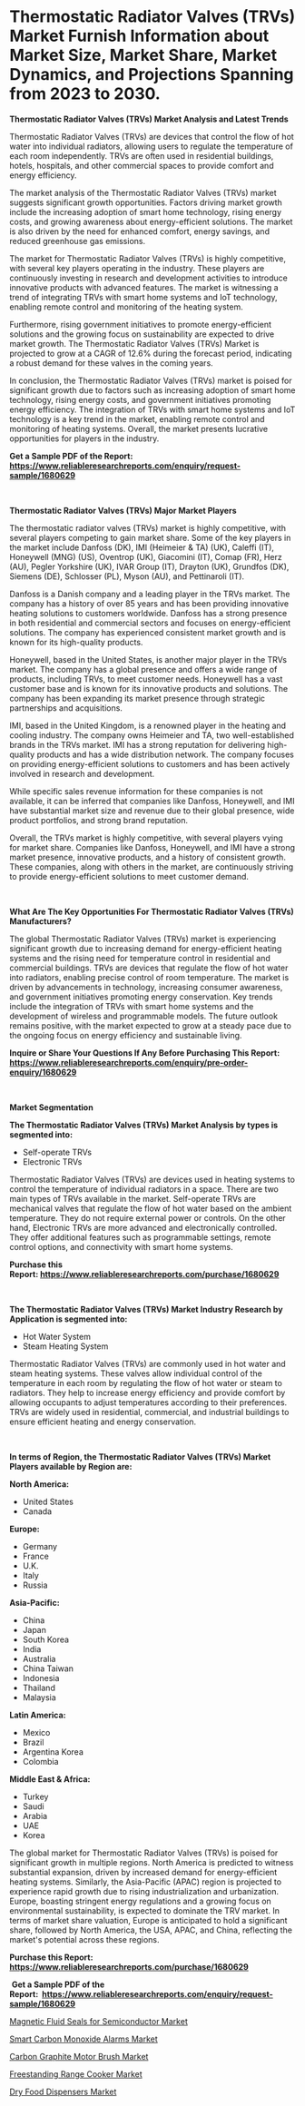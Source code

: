 <p><h1>Thermostatic Radiator Valves (TRVs) Market Furnish Information about Market Size, Market Share, Market Dynamics, and Projections Spanning from 2023 to 2030.</h1></p><p><strong>Thermostatic Radiator Valves (TRVs) Market Analysis and Latest Trends</strong></p>
<p><p>Thermostatic Radiator Valves (TRVs) are devices that control the flow of hot water into individual radiators, allowing users to regulate the temperature of each room independently. TRVs are often used in residential buildings, hotels, hospitals, and other commercial spaces to provide comfort and energy efficiency.</p><p>The market analysis of the Thermostatic Radiator Valves (TRVs) market suggests significant growth opportunities. Factors driving market growth include the increasing adoption of smart home technology, rising energy costs, and growing awareness about energy-efficient solutions. The market is also driven by the need for enhanced comfort, energy savings, and reduced greenhouse gas emissions.</p><p>The market for Thermostatic Radiator Valves (TRVs) is highly competitive, with several key players operating in the industry. These players are continuously investing in research and development activities to introduce innovative products with advanced features. The market is witnessing a trend of integrating TRVs with smart home systems and IoT technology, enabling remote control and monitoring of the heating system.</p><p>Furthermore, rising government initiatives to promote energy-efficient solutions and the growing focus on sustainability are expected to drive market growth. The Thermostatic Radiator Valves (TRVs) Market is projected to grow at a CAGR of 12.6% during the forecast period, indicating a robust demand for these valves in the coming years.</p><p>In conclusion, the Thermostatic Radiator Valves (TRVs) market is poised for significant growth due to factors such as increasing adoption of smart home technology, rising energy costs, and government initiatives promoting energy efficiency. The integration of TRVs with smart home systems and IoT technology is a key trend in the market, enabling remote control and monitoring of heating systems. Overall, the market presents lucrative opportunities for players in the industry.</p></p>
<p><strong>Get a Sample PDF of the Report:&nbsp; <a href="https://www.reliableresearchreports.com/enquiry/request-sample/1680629">https://www.reliableresearchreports.com/enquiry/request-sample/1680629</a></strong></p>
<p>&nbsp;</p>
<p><strong>Thermostatic Radiator Valves (TRVs) Major Market Players</strong></p>
<p><p>The thermostatic radiator valves (TRVs) market is highly competitive, with several players competing to gain market share. Some of the key players in the market include Danfoss (DK), IMI (Heimeier & TA) (UK), Caleffi (IT), Honeywell (MNG) (US), Oventrop (UK), Giacomini (IT), Comap (FR), Herz (AU), Pegler Yorkshire (UK), IVAR Group (IT), Drayton (UK), Grundfos (DK), Siemens (DE), Schlosser (PL), Myson (AU), and Pettinaroli (IT).</p><p>Danfoss is a Danish company and a leading player in the TRVs market. The company has a history of over 85 years and has been providing innovative heating solutions to customers worldwide. Danfoss has a strong presence in both residential and commercial sectors and focuses on energy-efficient solutions. The company has experienced consistent market growth and is known for its high-quality products.</p><p>Honeywell, based in the United States, is another major player in the TRVs market. The company has a global presence and offers a wide range of products, including TRVs, to meet customer needs. Honeywell has a vast customer base and is known for its innovative products and solutions. The company has been expanding its market presence through strategic partnerships and acquisitions.</p><p>IMI, based in the United Kingdom, is a renowned player in the heating and cooling industry. The company owns Heimeier and TA, two well-established brands in the TRVs market. IMI has a strong reputation for delivering high-quality products and has a wide distribution network. The company focuses on providing energy-efficient solutions to customers and has been actively involved in research and development.</p><p>While specific sales revenue information for these companies is not available, it can be inferred that companies like Danfoss, Honeywell, and IMI have substantial market size and revenue due to their global presence, wide product portfolios, and strong brand reputation.</p><p>Overall, the TRVs market is highly competitive, with several players vying for market share. Companies like Danfoss, Honeywell, and IMI have a strong market presence, innovative products, and a history of consistent growth. These companies, along with others in the market, are continuously striving to provide energy-efficient solutions to meet customer demand.</p></p>
<p>&nbsp;</p>
<p><strong>What Are The Key Opportunities For Thermostatic Radiator Valves (TRVs) Manufacturers?</strong></p>
<p><p>The global Thermostatic Radiator Valves (TRVs) market is experiencing significant growth due to increasing demand for energy-efficient heating systems and the rising need for temperature control in residential and commercial buildings. TRVs are devices that regulate the flow of hot water into radiators, enabling precise control of room temperature. The market is driven by advancements in technology, increasing consumer awareness, and government initiatives promoting energy conservation. Key trends include the integration of TRVs with smart home systems and the development of wireless and programmable models. The future outlook remains positive, with the market expected to grow at a steady pace due to the ongoing focus on energy efficiency and sustainable living.</p></p>
<p><strong>Inquire or Share Your Questions If Any Before Purchasing This Report: <a href="https://www.reliableresearchreports.com/enquiry/pre-order-enquiry/1680629">https://www.reliableresearchreports.com/enquiry/pre-order-enquiry/1680629</a></strong></p>
<p>&nbsp;</p>
<p><strong>Market Segmentation</strong></p>
<p><strong>The Thermostatic Radiator Valves (TRVs) Market Analysis by types is segmented into:</strong></p>
<p><ul><li>Self-operate TRVs</li><li>Electronic TRVs</li></ul></p>
<p><p>Thermostatic Radiator Valves (TRVs) are devices used in heating systems to control the temperature of individual radiators in a space. There are two main types of TRVs available in the market. Self-operate TRVs are mechanical valves that regulate the flow of hot water based on the ambient temperature. They do not require external power or controls. On the other hand, Electronic TRVs are more advanced and electronically controlled. They offer additional features such as programmable settings, remote control options, and connectivity with smart home systems.</p></p>
<p><strong>Purchase this Report:&nbsp;<a href="https://www.reliableresearchreports.com/purchase/1680629">https://www.reliableresearchreports.com/purchase/1680629</a></strong></p>
<p>&nbsp;</p>
<p><strong>The Thermostatic Radiator Valves (TRVs) Market Industry Research by Application is segmented into:</strong></p>
<p><ul><li>Hot Water System</li><li>Steam Heating System</li></ul></p>
<p><p>Thermostatic Radiator Valves (TRVs) are commonly used in hot water and steam heating systems. These valves allow individual control of the temperature in each room by regulating the flow of hot water or steam to radiators. They help to increase energy efficiency and provide comfort by allowing occupants to adjust temperatures according to their preferences. TRVs are widely used in residential, commercial, and industrial buildings to ensure efficient heating and energy conservation.</p></p>
<p>&nbsp;</p>
<p><strong>In terms of Region, the Thermostatic Radiator Valves (TRVs) Market Players available by Region are:</strong></p>
<p>
    <p> <strong> North America: </strong>
        <ul>
            <li>United States</li>
            <li>Canada</li>
        </ul>
        </p> 
    <p> <strong> Europe: </strong>
        <ul>
            <li>Germany</li>
            <li>France</li>
            <li>U.K.</li>
            <li>Italy</li>
            <li>Russia</li>
        </ul>
        </p> 
    <p> <strong> Asia-Pacific: </strong>
        <ul>
            <li>China</li>
            <li>Japan</li>
            <li>South Korea</li>
            <li>India</li>
            <li>Australia</li>
            <li>China Taiwan</li>
            <li>Indonesia</li>
            <li>Thailand</li>
            <li>Malaysia</li>
        </ul>
        </p> 
    <p> <strong> Latin America: </strong>
        <ul>
            <li>Mexico</li>
            <li>Brazil</li>
            <li>Argentina Korea</li>
            <li>Colombia</li>
        </ul>
        </p> 
    <p> <strong> Middle East & Africa: </strong>
        <ul>
            <li>Turkey</li>
            <li>Saudi</li>
            <li>Arabia</li>
            <li>UAE</li>
            <li>Korea</li>
        </ul>
    </p>
    </p>
<p><p>The global market for Thermostatic Radiator Valves (TRVs) is poised for significant growth in multiple regions. North America is predicted to witness substantial expansion, driven by increased demand for energy-efficient heating systems. Similarly, the Asia-Pacific (APAC) region is projected to experience rapid growth due to rising industrialization and urbanization. Europe, boasting stringent energy regulations and a growing focus on environmental sustainability, is expected to dominate the TRV market. In terms of market share valuation, Europe is anticipated to hold a significant share, followed by North America, the USA, APAC, and China, reflecting the market's potential across these regions.</p></p>
<p><strong>Purchase this Report: <a href="https://www.reliableresearchreports.com/purchase/1680629">https://www.reliableresearchreports.com/purchase/1680629</a></strong></p>
<p>&nbsp;<strong>Get a Sample PDF of the Report:&nbsp;&nbsp;<a href="https://www.reliableresearchreports.com/enquiry/request-sample/1680629">https://www.reliableresearchreports.com/enquiry/request-sample/1680629</a></strong></p>
<p><strong></strong></p>
<p><p><a href="https://www.linkedin.com/pulse/magnetic-fluid-seals-semiconductor-market-share-amp-new-trends-0cq3c/">Magnetic Fluid Seals for Semiconductor Market</a></p><p><a href="https://www.linkedin.com/pulse/smart-carbon-monoxide-alarms-market-size-share-amp-trends-analysis/">Smart Carbon Monoxide Alarms Market</a></p><p><a href="https://www.linkedin.com/pulse/carbon-graphite-motor-brush-market-research-report-provides/">Carbon Graphite Motor Brush Market</a></p><p><a href="https://medium.com/@maxinefeest1904/freestanding-range-cooker-market-size-growth-forecast-2023-2030-e552a9f5e37e">Freestanding Range Cooker Market</a></p><p><a href="https://medium.com/@amaliarobel/dry-food-dispensers-market-size-growth-forecast-2023-2030-bcf7ca5cc0fd">Dry Food Dispensers Market</a></p></p>
